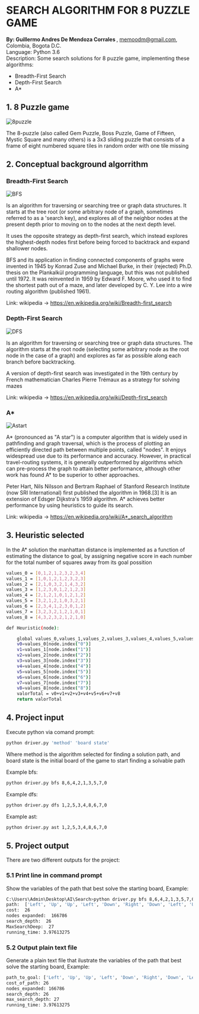 # SEARCH ALGORITHM FOR 8 PUZZLE GAME
<b>By: Guillermo Andres De Mendoza Corrales </b>, memoodm@gmail.com, Colombia, Bogota D.C.<br />
Language: Python 3.6<br />
Description: Some search solutions for 8 puzzle game, implementing these algorithms: 
- Breadth-First Search
- Depth-First Search
- A*

## 1. 8 Puzzle game

![8puzzle](https://github.com/memoodm/AI-Search-8Puzzle/blob/master/images/8Puzzle.JPG)

The 8-puzzle (also called Gem Puzzle, Boss Puzzle, Game of Fifteen, Mystic Square and many others) is a 3x3 sliding puzzle that consists of a frame of eight numbered square tiles in random order with one tile missing

## 2. Conceptual background algorrithm

### Breadth-First Search

![BFS](https://github.com/memoodm/AI-Search-8Puzzle/blob/master/images/BFS.gif)

Is an algorithm for traversing or searching tree or graph data structures. It starts at the tree root (or some arbitrary node of a graph, sometimes referred to as a 'search key), and explores all of the neighbor nodes at the present depth prior to moving on to the nodes at the next depth level.

It uses the opposite strategy as depth-first search, which instead explores the highest-depth nodes first before being forced to backtrack and expand shallower nodes.

BFS and its application in finding connected components of graphs were invented in 1945 by Konrad Zuse and Michael Burke, in their (rejected) Ph.D. thesis on the Plankalkül programming language, but this was not published until 1972. It was reinvented in 1959 by Edward F. Moore, who used it to find the shortest path out of a maze, and later developed by C. Y. Lee into a wire routing algorithm (published 1961).

Link: wikipedia -> https://en.wikipedia.org/wiki/Breadth-first_search

### Depth-First Search

![DFS](https://github.com/memoodm/AI-Search-8Puzzle/blob/master/images/DFS.gif)

Is an algorithm for traversing or searching tree or graph data structures. The algorithm starts at the root node (selecting some arbitrary node as the root node in the case of a graph) and explores as far as possible along each branch before backtracking.

A version of depth-first search was investigated in the 19th century by French mathematician Charles Pierre Trémaux as a strategy for solving mazes

Link: wikipedia -> https://en.wikipedia.org/wiki/Depth-first_search

### A*

![Astart](https://github.com/memoodm/AI-Search-8Puzzle/blob/master/images/Astar.gif)

A* (pronounced as "A star") is a computer algorithm that is widely used in pathfinding and graph traversal, which is the process of plotting an efficiently directed path between multiple points, called "nodes". It enjoys widespread use due to its performance and accuracy. However, in practical travel-routing systems, it is generally outperformed by algorithms which can pre-process the graph to attain better performance, although other work has found A* to be superior to other approaches.

Peter Hart, Nils Nilsson and Bertram Raphael of Stanford Research Institute (now SRI International) first published the algorithm in 1968.[3] It is an extension of Edsger Dijkstra's 1959 algorithm. A* achieves better performance by using heuristics to guide its search.

Link: wikipedia -> https://en.wikipedia.org/wiki/A*_search_algorithm
  
## 3. Heuristic selected
In the A* solution the manhattan distance is implemented as a function of estimating the distance to goal, by assigning negative score in each number for the total number of squares away from its goal possition 

```sh
values_0 = [0,1,2,1,2,3,2,3,4]
values_1 = [1,0,1,2,1,2,3,2,3]
values_2 = [2,1,0,3,2,1,4,3,2]
values_3 = [1,2,3,0,1,2,1,2,3]
values_4 = [2,1,2,1,0,1,2,1,2]
values_5 = [3,2,1,2,1,0,3,2,1]
values_6 = [2,3,4,1,2,3,0,1,2]
values_7 = [3,2,3,2,1,2,1,0,1]
values_8 = [4,3,2,3,2,1,2,1,0]

def Heuristic(node):

    global values_0,values_1,values_2,values_3,values_4,values_5,values_6,values_7,values_8   
    v0=values_0[node.index("0")]
    v1=values_1[node.index("1")]
    v2=values_2[node.index("2")]
    v3=values_3[node.index("3")]
    v4=values_4[node.index("4")]
    v5=values_5[node.index("5")]
    v6=values_6[node.index("6")]
    v7=values_7[node.index("7")]
    v8=values_8[node.index("8")]
    valorTotal = v0+v1+v2+v3+v4+v5+v6+v7+v8
    return valorTotal
```

## 4. Project input

Execute python via comand prompt:
```sh
python driver.py 'method' 'board state'
```
Where method is the algorithm selected for finding a solution path, and board state is the initial board of the game to start finding a solvable path <br/>

Example bfs:
```sh
python driver.py bfs 8,6,4,2,1,3,5,7,0
```

Example dfs:
```sh
python driver.py dfs 1,2,5,3,4,8,6,7,0
```

Example ast:
```sh
python driver.py ast 1,2,5,3,4,8,6,7,0
```

## 5. Project output

There are two different outputs for the project:

### 5.1 Print line in command prompt
Show the variables of the path that best solve the starting board, Example:
```sh
C:\Users\Admin\Desktop\AI\Search>python driver.py bfs 8,6,4,2,1,3,5,7,0
path:  ['Left', 'Up', 'Up', 'Left', 'Down', 'Right', 'Down', 'Left', 'Up', 'Right', 'Right', 'Up', 'Left', 'Left', 'Down', 'Right', 'Right', 'Up', 'Left', 'Down', 'Down', 'Right', 'Up', 'Left', 'Up', 'Left']
cost:  26
nodes expanded:  166786
search_depth:  26
MaxSearchDeep:  27
running_time: 3.97613275
```


### 5.2 Output plain text file
Generate a plain text file that ilustrate the variables of the path that best solve the starting board, Example:
```sh
path_to_goal: ['Left', 'Up', 'Up', 'Left', 'Down', 'Right', 'Down', 'Left', 'Up', 'Right', 'Right', 'Up', 'Left', 'Left', 'Down', 'Right', 'Right', 'Up', 'Left', 'Down', 'Down', 'Right', 'Up', 'Left', 'Up', 'Left']
cost_of_path: 26
nodes_expanded: 166786
search_depth: 26
max_search_depth: 27
running_time: 3.97613275
```
